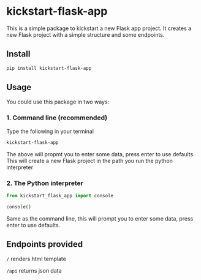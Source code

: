 # kickstart-flask-app

This is a simple package to kickstart a new Flask app project.
It creates a new Flask project with a simple structure and some endpoints.

## Install

```bash
pip install kickstart-flask-app
```

## Usage

You could use this package in two ways:

### 1. Command line (recommended)

Type the following in your terminal

```bash
kickstart-flask-app
```

The above will propmt you to enter some data, press enter to use defaults.
This will create a new Flask project in the path you run the python interpreter

### 2. The Python interpreter

```py
from kickstart_flask_app import console

console()

```

Same as the command line, this will prompt you to enter some data, press enter to use defaults.

## Endpoints provided

`/` renders html template

`/api` returns json data
